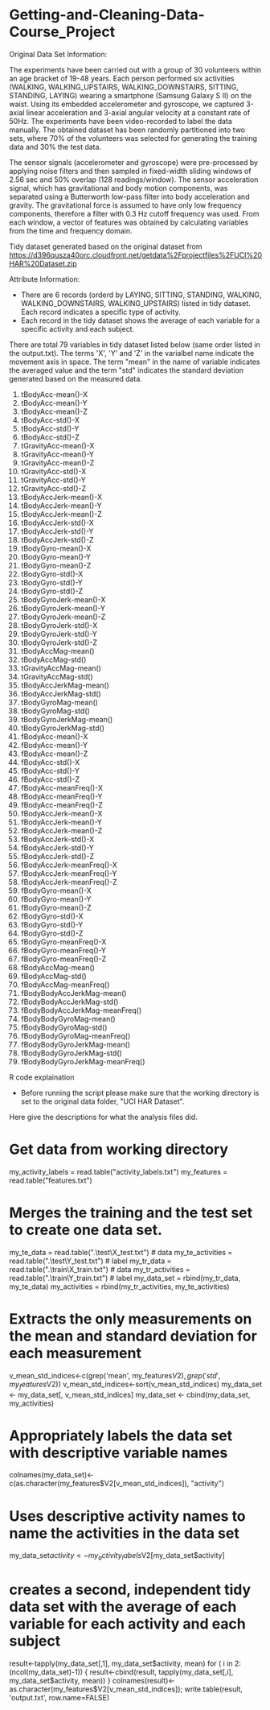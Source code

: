 Getting-and-Cleaning-Data-Course_Project
========================================
Original Data Set Information:

The experiments have been carried out with a group of 30 volunteers within an age bracket of 19-48 years. Each person performed six activities (WALKING, WALKING_UPSTAIRS, WALKING_DOWNSTAIRS, SITTING, STANDING, LAYING) wearing a smartphone (Samsung Galaxy S II) on the waist. Using its embedded accelerometer and gyroscope, we captured 3-axial linear acceleration and 3-axial angular velocity at a constant rate of 50Hz. The experiments have been video-recorded to label the data manually. The obtained dataset has been randomly partitioned into two sets, where 70% of the volunteers was selected for generating the training data and 30% the test data. 

The sensor signals (accelerometer and gyroscope) were pre-processed by applying noise filters and then sampled in fixed-width sliding windows of 2.56 sec and 50% overlap (128 readings/window). The sensor acceleration signal, which has gravitational and body motion components, was separated using a Butterworth low-pass filter into body acceleration and gravity. The gravitational force is assumed to have only low frequency components, therefore a filter with 0.3 Hz cutoff frequency was used. From each window, a vector of features was obtained by calculating variables from the time and frequency domain. 

Tidy dataset generated based on the original dataset from https://d396qusza40orc.cloudfront.net/getdata%2Fprojectfiles%2FUCI%20HAR%20Dataset.zip

Attribute Information:
- There are 6 records (orderd by LAYING, SITTING, STANDING, WALKING, WALKING_DOWNSTAIRS, WALKING_UPSTAIRS) listed in tidy dataset. Each record indicates a specific type of activity.
- Each record in the tidy dataset shows the average of each variable for a specific activity and each subject.

There are total 79 variables in tidy dataset listed below (same order listed in the output.txt). The terms 'X', 'Y' and 'Z' in the varialbel name indicate the movement axis in space. The term "mean" in the name of variable indicates the averaged value and the term "std" indicates the standard deviation generated based on the measured data.

1. tBodyAcc-mean()-X
2. tBodyAcc-mean()-Y
3. tBodyAcc-mean()-Z
4. tBodyAcc-std()-X
5. tBodyAcc-std()-Y
6. tBodyAcc-std()-Z
7. tGravityAcc-mean()-X
8. tGravityAcc-mean()-Y
9. tGravityAcc-mean()-Z
10. tGravityAcc-std()-X
11. tGravityAcc-std()-Y
12. tGravityAcc-std()-Z
13. tBodyAccJerk-mean()-X
14. tBodyAccJerk-mean()-Y
15. tBodyAccJerk-mean()-Z
16. tBodyAccJerk-std()-X
17. tBodyAccJerk-std()-Y
18. tBodyAccJerk-std()-Z
19. tBodyGyro-mean()-X
20. tBodyGyro-mean()-Y
21. tBodyGyro-mean()-Z
22. tBodyGyro-std()-X
23. tBodyGyro-std()-Y
24. tBodyGyro-std()-Z
25. tBodyGyroJerk-mean()-X
26. tBodyGyroJerk-mean()-Y
27. tBodyGyroJerk-mean()-Z
28. tBodyGyroJerk-std()-X
29. tBodyGyroJerk-std()-Y
30. tBodyGyroJerk-std()-Z
31. tBodyAccMag-mean()
32. tBodyAccMag-std()
33. tGravityAccMag-mean()
34. tGravityAccMag-std()
35. tBodyAccJerkMag-mean()
36. tBodyAccJerkMag-std()
37. tBodyGyroMag-mean()
38. tBodyGyroMag-std()
39. tBodyGyroJerkMag-mean()
40. tBodyGyroJerkMag-std()
41. fBodyAcc-mean()-X
42. fBodyAcc-mean()-Y
43. fBodyAcc-mean()-Z
44. fBodyAcc-std()-X
45. fBodyAcc-std()-Y
46. fBodyAcc-std()-Z
47. fBodyAcc-meanFreq()-X
48. fBodyAcc-meanFreq()-Y
49. fBodyAcc-meanFreq()-Z
50. fBodyAccJerk-mean()-X
51. fBodyAccJerk-mean()-Y
52. fBodyAccJerk-mean()-Z
53. fBodyAccJerk-std()-X
54. fBodyAccJerk-std()-Y
55. fBodyAccJerk-std()-Z
56. fBodyAccJerk-meanFreq()-X
57. fBodyAccJerk-meanFreq()-Y
58. fBodyAccJerk-meanFreq()-Z
59. fBodyGyro-mean()-X
60. fBodyGyro-mean()-Y
61. fBodyGyro-mean()-Z
62. fBodyGyro-std()-X
63. fBodyGyro-std()-Y
64. fBodyGyro-std()-Z
65. fBodyGyro-meanFreq()-X
66. fBodyGyro-meanFreq()-Y
67. fBodyGyro-meanFreq()-Z
68. fBodyAccMag-mean()
69. fBodyAccMag-std()
70. fBodyAccMag-meanFreq()
71. fBodyBodyAccJerkMag-mean()
72. fBodyBodyAccJerkMag-std()
73. fBodyBodyAccJerkMag-meanFreq()
74. fBodyBodyGyroMag-mean()
75. fBodyBodyGyroMag-std()
76. fBodyBodyGyroMag-meanFreq()
77. fBodyBodyGyroJerkMag-mean()
78. fBodyBodyGyroJerkMag-std()
79. fBodyBodyGyroJerkMag-meanFreq()


R code explaination

- Before running the script please make sure that the working directory is set to the original data folder, "UCI HAR Dataset".

Here give the descriptions for what the analysis files did. 

# Get data from working directory
my_activity_labels = read.table("activity_labels.txt")
my_features = read.table("features.txt")

# Merges the training and the test set to create one data set.
my_te_data = read.table(".\\test\\X_test.txt") # data
my_te_activities = read.table(".\\test\\Y_test.txt") # label
my_tr_data = read.table(".\\train\\X_train.txt") # data
my_tr_activities = read.table(".\\train\\Y_train.txt") # label
my_data_set = rbind(my_tr_data, my_te_data)
my_activities = rbind(my_tr_activities, my_te_activities)

# Extracts the only measurements on the mean and standard deviation for each measurement
v_mean_std_indices<-c(grep('mean', my_features$V2), grep('std', my_features$V2))
v_mean_std_indices<-sort(v_mean_std_indices)
my_data_set <- my_data_set[, v_mean_std_indices]
my_data_set <- cbind(my_data_set, my_activities)

# Appropriately labels the data set with descriptive variable names
colnames(my_data_set)<-c(as.character(my_features$V2[v_mean_std_indices]), "activity")

# Uses descriptive activity names to name the activities in the data set
my_data_set$activity<-my_activity_labels$V2[my_data_set$activity]

# creates a second, independent tidy data set with the average of each variable for each activity and each subject
result<-tapply(my_data_set[,1], my_data_set$activity, mean)
for ( i in 2:(ncol(my_data_set)-1))
{
  result<-cbind(result, tapply(my_data_set[,i], my_data_set$activity, mean))
}
colnames(result)<-as.character(my_features$V2[v_mean_std_indices]);
write.table(result, 'output.txt', row.name=FALSE)

